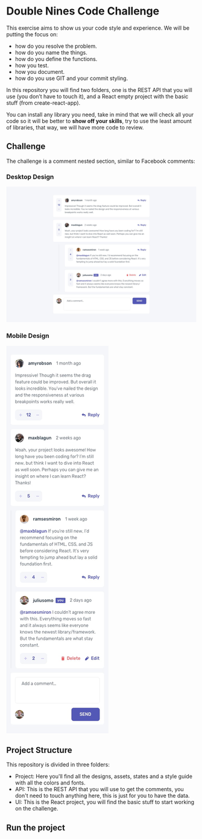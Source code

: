 # Double Nines Code Challenge

This exercise aims to show us your code style and experience. We will be putting the focus on:

- how do you resolve the problem.
- how do you name the things.
- how do you define the functions.
- how you test.
- how you document.
- how do you use GIT and your commit styling.

In this repository you will find two folders, one is the REST API that you will use (you don’t have to touch it), and a React empty project with the basic stuff (from create-react-app).

You can install any library you need, take in mind that we will check all your code so it will be better to **show off your skills**, try to use the least amount of libraries, that way, we will have more code to review.

## Challenge

The challenge is a comment nested section, similar to Facebook comments:

### Desktop Design

![Desktop Design](/project/design/desktop-design.jpg)

### Mobile Design

![Mobile Design](/project/design/mobile-design.jpg)

## Project Structure

This repository is divided in three folders:

- Project: Here you'll find all the designs, assets, states and a style guide with all the colors and fonts.
- API: This is the REST API that you will use to get the comments, you don't need to touch anything here, this is just for you to have the data.
- UI: This is the React project, you will find the basic stuff to start working on the challenge.

## Run the project
